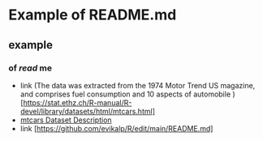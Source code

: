 # Example of README.md
## example
### of *read* **me**
* link (The data was extracted from the 1974 Motor Trend US magazine, and comprises fuel consumption and 10 aspects of automobile )[https://stat.ethz.ch/R-manual/R-devel/library/datasets/html/mtcars.html]
* [mtcars Dataset Description](https://www.researchgate.net/profile/Rajiv-Sambasivan/publication/306258000/figure/tbl2/AS:668378133954573@1536365173361/mtcars-Dataset-Description.png)  
* link [https://github.com/evikalp/R/edit/main/README.md]

